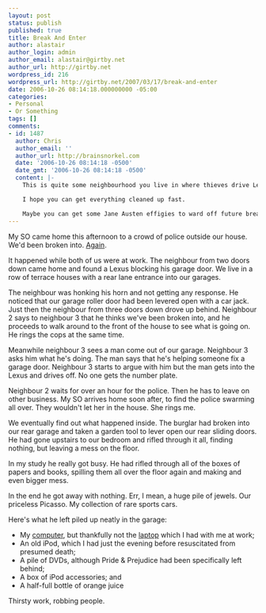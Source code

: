 ```yaml
---
layout: post
status: publish
published: true
title: Break And Enter
author: alastair
author_login: admin
author_email: alastair@girtby.net
author_url: http://girtby.net
wordpress_id: 216
wordpress_url: http://girtby.net/2007/03/17/break-and-enter
date: 2006-10-26 08:14:18.000000000 -05:00
categories:
- Personal
- Or Something
tags: []
comments:
- id: 1487
  author: Chris
  author_email: ''
  author_url: http://brainsnorkel.com
  date: '2006-10-26 08:14:18 -0500'
  date_gmt: '2006-10-26 08:14:18 -0500'
  content: |-
    This is quite some neighbourhood you live in where thieves drive Lexus.

    I hope you can get everything cleaned up fast.

    Maybe you can get some Jane Austen effigies to ward off future break-ins.
---
```

My SO came home this afternoon to a crowd of police outside our house. We'd been broken into. [Again](/articles/2004/12/01/breakin).

It happened while both of us were at work. The neighbour from two doors down came home and found a Lexus blocking his garage door. We live in a row of terrace houses with a rear lane entrance into our garages.

The neighbour was honking his horn and not getting any response. He noticed that our garage roller door had been levered open with a car jack. Just then the neighbour from three doors down drove up behind. Neighbour 2 says to neighbour 3 that he thinks we've been broken into, and he proceeds to walk around to the front of the house to see what is going on. He rings the cops at the same time.

Meanwhile neighbour 3 sees a man come out of our garage. Neighbour 3 asks him what he's doing. The man says that he's helping someone fix a garage door. Neighbour 3 starts to argue with him but the man gets into the Lexus and drives off. No one gets the number plate.

Neighbour 2 waits for over an hour for the police. Then he has to leave on other business. My SO arrives home soon after, to find the police swarming all over. They wouldn't let her in the house. She rings me.

We eventually find out what happened inside. The burglar had broken into our rear garage and taken a garden tool to lever open our rear sliding doors. He had gone upstairs to our bedroom and rifled through it all, finding nothing, but leaving a mess on the floor.

In my study he really got busy. He had rifled through all of the boxes of papers and books, spilling them all over the floor again and making and even bigger mess.

In the end he got away with nothing. Err, I mean, a huge pile of jewels. Our priceless Picasso. My collection of rare sports cars.

Here's what he left piled up neatly in the garage:

 * My [computer](/articles/2004/12/22/hardware-upgrade), but thankfully not the [laptop](/articles/2005/05/18/i-got-the-power-book) which I had with me at work;
 * An old iPod, which I had just the evening before resuscitated from presumed death;
 * A pile of DVDs, although Pride & Prejudice had been specifically left behind;
 * A box of iPod accessories; and
 * A half-full bottle of orange juice

Thirsty work, robbing people.
